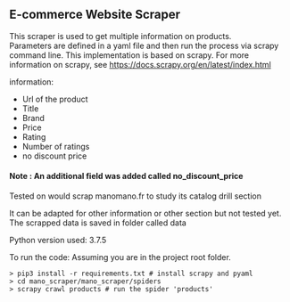 ## E-commerce Website  Scraper

This scraper is used to get multiple information on products.  
Parameters are defined in a yaml file and then run the process via scrapy command line.
This implementation is based on scrapy. For more information on scrapy, see https://docs.scrapy.org/en/latest/index.html

information:
- Url of the product
- Title
- Brand
- Price
- Rating
- Number of ratings
- no discount price

#### Note : An additional field was added called no_discount_price

Tested on would scrap manomano.fr to study its  catalog drill section

It can be adapted for other information or other section but not tested yet.
The scrapped data is saved in folder called data

Python version used: 3.7.5

To run the code:
Assuming you are in the project root folder.
``` 
> pip3 install -r requirements.txt # install scrapy and pyaml
> cd mano_scraper/mano_scraper/spiders
> scrapy crawl products # run the spider 'products'
```
